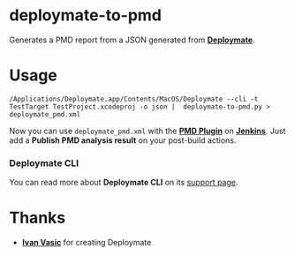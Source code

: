 deploymate-to-pmd
=================

Generates a PMD report from a JSON generated from [**Deploymate**](http://www.deploymateapp.com).

# Usage

    /Applications/Deploymate.app/Contents/MacOS/Deploymate --cli -t TestTarget TestProject.xcodeproj -o json |  deploymate-to-pmd.py > deploymate_pmd.xml
    

Now you can use `deploymate_pmd.xml` with the [**PMD Plugin**](https://wiki.jenkins-ci.org/display/JENKINS/PMD+Plugin) on [**Jenkins**](http://jenkins-ci.org). Just add a **Publish PMD analysis result** on your post-build actions.

### Deploymate CLI

You can read more about **Deploymate CLI** on its [support page](http://www.deploymateapp.com/kb/cli/).

# Thanks

- [**Ivan Vasic**](https://twitter.com/ivanvasic) for creating Deploymate
